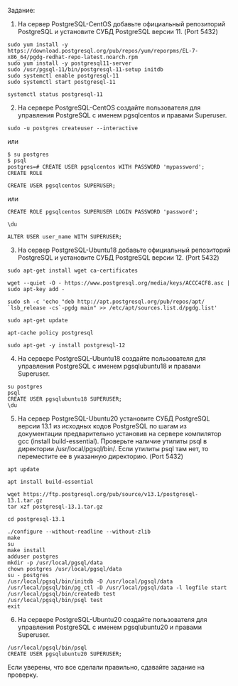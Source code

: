 Задание:  
1. На сервер PostgreSQL-CentOS добавьте официальный репозиторий PostgreSQL и установите СУБД PostgreSQL версии 11. (Port 5432)

```
sudo yum install -y https://download.postgresql.org/pub/repos/yum/reporpms/EL-7-x86_64/pgdg-redhat-repo-latest.noarch.rpm
sudo yum install -y postgresql11-server
sudo /usr/pgsql-11/bin/postgresql-11-setup initdb
sudo systemctl enable postgresql-11
sudo systemctl start postgresql-11
```

```
systemctl status postgresql-11
```

2. На сервере PostgreSQL-CentOS создайте пользователя для управления PostgreSQL с именем pgsqlcentos и правами Superuser.

```
sudo -u postgres createuser --interactive
```

или

```
$ su postgres
$ psql
postgres=# CREATE USER pgsqlcentos WITH PASSWORD 'mypassword';
CREATE ROLE
```

```
CREATE USER pgsqlcentos SUPERUSER;
```

или

```
CREATE ROLE pgsqlcentos SUPERUSER LOGIN PASSWORD 'password';
```

```
\du
```

```
ALTER USER user_name WITH SUPERUSER;
```


3. На сервер PostgreSQL-Ubuntu18 добавьте официальный репозиторий PostgreSQL и установите СУБД PostgreSQL версии 12. (Port 5432)

```
sudo apt-get install wget ca-certificates
```
```
wget --quiet -O - https://www.postgresql.org/media/keys/ACCC4CF8.asc | sudo apt-key add -
```
```
sudo sh -c 'echo "deb http://apt.postgresql.org/pub/repos/apt/ `lsb_release -cs`-pgdg main" >> /etc/apt/sources.list.d/pgdg.list'
```
```
sudo apt-get update
```
```
apt-cache policy postgresql
```

```
sudo apt-get -y install postgresql-12
```


4. На сервере PostgreSQL-Ubuntu18 создайте пользователя для управления PostgreSQL с именем pgsqlubuntu18 и правами Superuser.


```
su postgres
psql
CREATE USER pgsqlubuntu18 SUPERUSER;
\du
```

5. На сервер PostgreSQL-Ubuntu20 установите СУБД PostgreSQL версии 13.1 из исходных кодов PostgreSQL по шагам из документации предварительно установив на сервере компилятор gcc (install build-essential). Проверьте наличие утилиты psql в директории /usr/local/pgsql/bin/. Если утилиты psql там нет, то переместите ее в указанную директорию. (Port 5432)

```
apt update
```
```
apt install build-essential
```

```
wget https://ftp.postgresql.org/pub/source/v13.1/postgresql-13.1.tar.gz
tar xzf postgresql-13.1.tar.gz
```

```
cd postgresql-13.1
```



```
./configure --without-readline --without-zlib
make
su
make install
adduser postgres
mkdir -p /usr/local/pgsql/data
chown postgres /usr/local/pgsql/data
su - postgres
/usr/local/pgsql/bin/initdb -D /usr/local/pgsql/data
/usr/local/pgsql/bin/pg_ctl -D /usr/local/pgsql/data -l logfile start
/usr/local/pgsql/bin/createdb test
/usr/local/pgsql/bin/psql test
exit
```

6. На сервере PostgreSQL-Ubuntu20 создайте пользователя для управления PostgreSQL с именем pgsqlubuntu20 и правами Superuser.


```
/usr/local/pgsql/bin/psql
CREATE USER pgsqlubuntu20 SUPERUSER;
```

Если уверены, что все сделали правильно, сдавайте задание на проверку.

